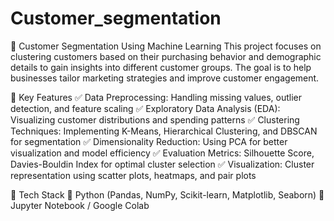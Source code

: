 # Customer_segmentation
📌 Customer Segmentation Using Machine Learning This project focuses on clustering customers based on their purchasing behavior and demographic details to gain insights into different customer groups. The goal is to help businesses tailor marketing strategies and improve customer engagement.

🔹 Key Features
✅ Data Preprocessing: Handling missing values, outlier detection, and feature scaling
✅ Exploratory Data Analysis (EDA): Visualizing customer distributions and spending patterns
✅ Clustering Techniques: Implementing K-Means, Hierarchical Clustering, and DBSCAN for segmentation
✅ Dimensionality Reduction: Using PCA for better visualization and model efficiency
✅ Evaluation Metrics: Silhouette Score, Davies-Bouldin Index for optimal cluster selection
✅ Visualization: Cluster representation using scatter plots, heatmaps, and pair plots

🔹 Tech Stack
🔹 Python (Pandas, NumPy, Scikit-learn, Matplotlib, Seaborn)
🔹 Jupyter Notebook / Google Colab

